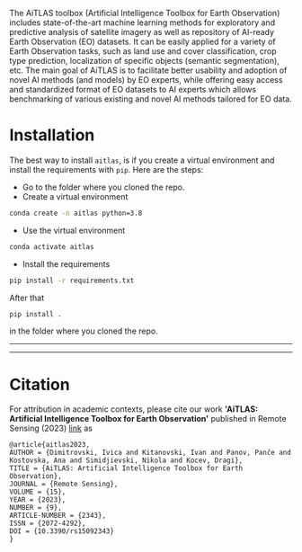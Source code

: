 The AiTLAS toolbox (Artificial Intelligence Toolbox for Earth Observation) includes state-of-the-art machine learning methods for exploratory and predictive analysis of satellite imagery as well as repository of AI-ready Earth Observation (EO) datasets. It can be easily applied for a variety of Earth Observation tasks, such as land use and cover classification, crop type prediction, localization of specific objects (semantic segmentation), etc. The main goal of AiTLAS is to facilitate better usability and adoption of novel AI methods (and models) by EO experts, while offering easy access and standardized format of EO datasets to AI experts which allows benchmarking of various existing and novel AI methods tailored for EO data.


# Installation

The best way to install `aitlas`, is if you create a virtual environment and install the  requirements with `pip`. Here are the steps:
- Go to the folder where you cloned the repo.
- Create a virtual environment
```bash
conda create -n aitlas python=3.8
```
- Use the virtual environment
```bash
conda activate aitlas
```
- Install the requirements
```bash
pip install -r requirements.txt
```

After that
```bash
pip install .
```
in the folder where you cloned the repo.

---


---
# Citation
For attribution in academic contexts, please cite our work **'AiTLAS: Artificial Intelligence Toolbox for Earth Observation'** published in Remote Sensing (2023) [link](https://www.mdpi.com/2072-4292/15/9/2343) as

```
@article{aitlas2023,
AUTHOR = {Dimitrovski, Ivica and Kitanovski, Ivan and Panov, Panče and Kostovska, Ana and Simidjievski, Nikola and Kocev, Dragi},
TITLE = {AiTLAS: Artificial Intelligence Toolbox for Earth Observation},
JOURNAL = {Remote Sensing},
VOLUME = {15},
YEAR = {2023},
NUMBER = {9},
ARTICLE-NUMBER = {2343},
ISSN = {2072-4292},
DOI = {10.3390/rs15092343}
}
```






